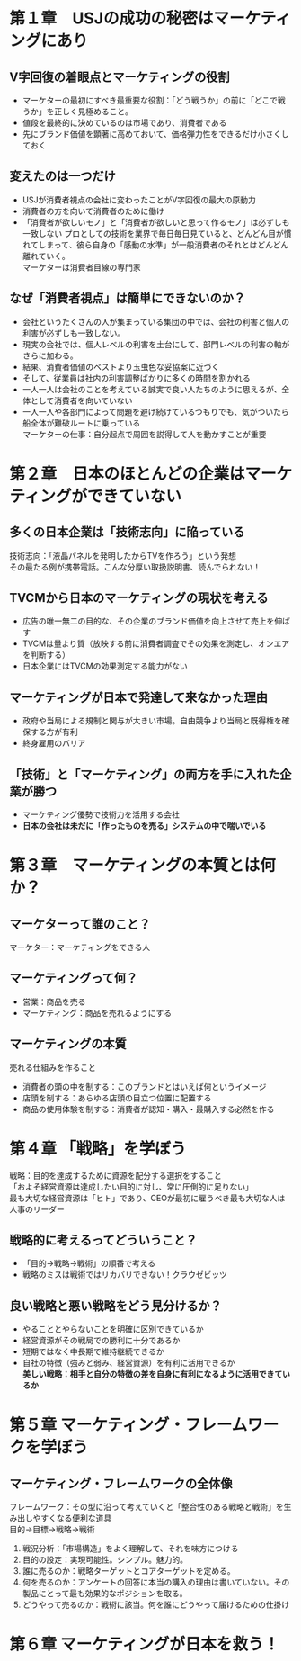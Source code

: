 # 第１章　USJの成功の秘密はマーケティングにあり
## V字回復の着眼点とマーケティングの役割
- マーケターの最初にすべき最重要な役割：「どう戦うか」の前に「どこで戦うか」を正しく見極めること。
- 値段を最終的に決めているのは市場であり、消費者である
- 先にブランド価値を顕著に高めておいて、価格弾力性をできるだけ小さくしておく

## 変えたのは一つだけ
- USJが消費者視点の会社に変わったことがV字回復の最大の原動力
- 消費者の方を向いて消費者のために働け
- 「消費者が欲しいモノ」と「消費者が欲しいと思って作るモノ」は必ずしも一致しない
プロとしての技術を業界で毎日毎日見ていると、どんどん目が慣れてしまって、彼ら自身の「感動の水準」が一般消費者のそれとはどんどん離れていく。  
マーケターは消費者目線の専門家  

## なぜ「消費者視点」は簡単にできないのか？
- 会社というたくさんの人が集まっている集団の中では、会社の利害と個人の利害が必ずしも一致しない。
- 現実の会社では、個人レベルの利害を土台にして、部門レベルの利害の軸がさらに加わる。  
- 結果、消費者価値のベストより玉虫色な妥協案に近づく
- そして、従業員は社内の利害調整ばかりに多くの時間を割かれる
- 一人一人は会社のことを考えている誠実で良い人たちのように思えるが、全体として消費者を向いていない
- 一人一人や各部門によって問題を避け続けているつもりでも、気がついたら船全体が難破ルートに乗っている  
マーケターの仕事：自分起点で周囲を説得して人を動かすことが重要


# 第２章　日本のほとんどの企業はマーケティングができていない
## 多くの日本企業は「技術志向」に陥っている
技術志向：「液晶パネルを発明したからTVを作ろう」という発想  
その最たる例が携帯電話。こんな分厚い取扱説明書、読んでられない！

## TVCMから日本のマーケティングの現状を考える
- 広告の唯一無二の目的な、その企業のブランド価値を向上させて売上を伸ばす
- TVCMは量より質（放映する前に消費者調査でその効果を測定し、オンエアを判断する）
- 日本企業にはTVCMの効果測定する能力がない

## マーケティングが日本で発達して来なかった理由
- 政府や当局による規制と関与が大きい市場。自由競争より当局と既得権を確保する方が有利
- 終身雇用のバリア

## 「技術」と「マーケティング」の両方を手に入れた企業が勝つ
- マーケティング優勢で技術力を活用する会社
- **日本の会社は未だに「作ったものを売る」システムの中で喘いでいる**


# 第３章　マーケティングの本質とは何か？
## マーケターって誰のこと？
マーケター：マーケティングをできる人  

## マーケティングって何？
- 営業：商品を売る
- マーケティング：商品を売れるようにする

## マーケティングの本質
売れる仕組みを作ること  
- 消費者の頭の中を制する：このブランドとはいえば何というイメージ
- 店頭を制する：あらゆる店頭の目立つ位置に配置する
- 商品の使用体験を制する：消費者が認知・購入・最購入する必然を作る


# 第４章 「戦略」を学ぼう
戦略：目的を達成するために資源を配分する選択をすること  
「およそ経営資源は達成したい目的に対し、常に圧倒的に足りない」  
最も大切な経営資源は「ヒト」であり、CEOが最初に雇うべき最も大切な人は人事のリーダー

## 戦略的に考えるってどういうこと？
- 「目的→戦略→戦術」の順番で考える
- 戦略のミスは戦術ではリカバリできない！クラウゼビッツ  

## 良い戦略と悪い戦略をどう見分けるか？
- やることとやらないことを明確に区別できているか
- 経営資源がその戦局での勝利に十分であるか
- 短期ではなく中長期で維持継続できるか
- 自社の特徴（強みと弱み、経営資源）を有利に活用できるか  
**美しい戦略：相手と自分の特徴の差を自身に有利になるように活用できているか**


# 第５章 マーケティング・フレームワークを学ぼう
## マーケティング・フレームワークの全体像
フレームワーク：その型に沿って考えていくと「整合性のある戦略と戦術」を生み出しやすくなる便利な道具  
目的→目標→戦略→戦術  
1. 戦況分析：「市場構造」をよく理解して、それを味方につける
2. 目的の設定：実現可能性。シンプル。魅力的。
3. 誰に売るのか：戦略ターゲットとコアターゲットを定める。
4. 何を売るのか：アンケートの回答に本当の購入の理由は書いていない。その製品にとって最も効果的なポジションを取る。  
5. どうやって売るのか：戦術に該当。何を誰にどうやって届けるための仕掛け


# 第６章 マーケティングが日本を救う！

